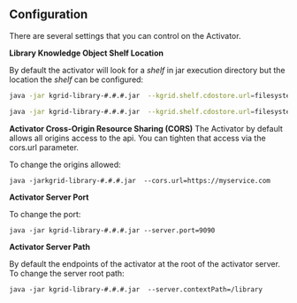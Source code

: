 

## Configuration
There are several settings that you can control on the Activator.

**Library Knowledge Object Shelf Location**

By default the activator will look for a _shelf_ in jar execution directory but the location the _shelf_ can be configured:

```bash
java -jar kgrid-library-#.#.#.jar  --kgrid.shelf.cdostore.url=filesystem:file:///data/myshelf

java -jar kgrid-library-#.#.#.jar  --kgrid.shelf.cdostore.url=filesystem:file:///c:/Users/me/myshelf
```

**Activator Cross-Origin Resource Sharing (CORS)**
The Activator by default allows all origins access to the api. You can tighten that access via the
cors.url parameter.

To change the origins allowed:

```java -jarkgrid-library-#.#.#.jar  --cors.url=https://myservice.com```


**Activator Server Port** 

To change the port:

```java -jar kgrid-library-#.#.#.jar --server.port=9090```


**Activator Server Path** 

By default the endpoints of the activator at the root of the activator server.  To change the server root path:

```java -jar kgrid-library-#.#.#.jar  --server.contextPath=/library```

